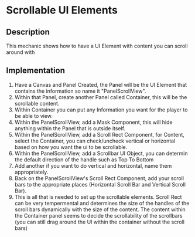 # Scrollable UI Elements
## Description
This mechanic shows how to have a UI Element with content you can scroll around with

## Implementation
1. Have a Canvas and Panel Created, the Panel will be the UI Element that contains the information so name it "PanelScrollView".
2. Within that Panel, create another Panel called Container, this will be the scrollable content.
3. Within Container you can put any Information you want for the player to be able to view.
4. Within the PanelScrollView, add a Mask Component, this will hide anything within the Panel that is outside itself.
5. Within the PanelScrollView, add a Scroll Rect Component, for Content, select the Container, you can check/uncheck vertical or horizontal based on how you want the ui to be scrollable.
6. Within the PanelScrollView, add a Scrollbar UI Object, you can determin the default direction of the handle such as Top To Bottom
7. Add another if you want to do vertical and horizontal, name them appropriately.
8. Back on the PanelScrollView's Scroll Rect Component, add your scroll bars to the appropriate places (Horizontal Scroll Bar and Vertical Scroll Bar).
9. This is all that is needed to set up the scrollable elements. Scroll Rect can be very tempermental and determines the size of the handles of the scroll bars dynamically with the size of the content.
The content within the Container panel seems to decide the scrollability of the scrollbars (you can still drag around the UI within the container without the scroll bars)